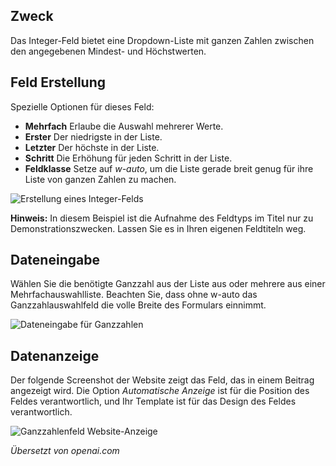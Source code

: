 <!-- Filename: J3.x:Adding_custom_fields/Integer_Field / Display title: Ganzzahl-Feld -->

## Zweck

Das Integer-Feld bietet eine Dropdown-Liste mit ganzen Zahlen zwischen den angegebenen Mindest- und Höchstwerten.

## Feld Erstellung

Spezielle Optionen für dieses Feld:

- **Mehrfach** Erlaube die Auswahl mehrerer Werte.
- **Erster** Der niedrigste in der Liste.
- **Letzter** Der höchste in der Liste.
- **Schritt** Die Erhöhung für jeden Schritt in der Liste.
- **Feldklasse** Setze auf *w-auto*, um die Liste gerade breit genug für ihre
Liste von ganzen Zahlen zu machen.

![Erstellung eines Integer-Felds](../../../en/images/fields/fields-integer-edit.png)

**Hinweis:** In diesem Beispiel ist die Aufnahme des Feldtyps im Titel nur zu Demonstrationszwecken. Lassen Sie es in Ihren eigenen Feldtiteln weg.

## Dateneingabe

Wählen Sie die benötigte Ganzzahl aus der Liste aus oder mehrere aus einer Mehrfachauswahlliste. Beachten Sie, dass ohne w-auto das Ganzzahlauswahlfeld die volle Breite des Formulars einnimmt.

![Dateneingabe für Ganzzahlen](../../../en/images/fields/fields-integer-data-entry.png)


## Datenanzeige

Der folgende Screenshot der Website zeigt das Feld, das in einem Beitrag angezeigt wird. Die Option *Automatische Anzeige* ist für die Position des Feldes verantwortlich, und Ihr Template ist für das Design des Feldes verantwortlich.

![Ganzzahlenfeld Website-Anzeige](../../../en/images/fields/fields-integer-site.png)

*Übersetzt von openai.com*  

